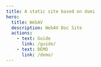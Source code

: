 ```yaml
---
title: A static site based on dumi
hero:
  title: WebAV
  description: WebAV Doc Site
  actions:
    - text: Guide
      link: /guide/
    - text: DEMO
      link: /demo/
---
```

